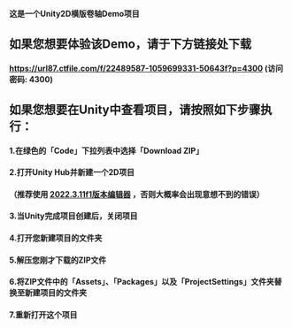 #### 这是一个Unity2D横版卷轴Demo项目
## 如果您想要体验该Demo，请于下方链接处下载
#### https://url87.ctfile.com/f/22489587-1059699331-50643f?p=4300 (访问密码: 4300)

## 如果您想要在Unity中查看项目，请按照如下步骤执行：
#### 1.在绿色的「Code」下拉列表中选择「Download ZIP」
#### 2.打开Unity Hub并新建一个2D项目
#### （推荐使用 [2022.3.11f1版本编辑器](https://unity.com/releases/editor/archive) ，否则大概率会出现意想不到的错误）
#### 3.当Unity完成项目创建后，关闭项目
#### 4.打开您新建项目的文件夹
#### 5.解压您刚才下载的ZIP文件
#### 6.将ZIP文件中的「Assets」、「Packages」以及「ProjectSettings」文件夹替换至新建项目的文件夹
#### 7.重新打开这个项目

